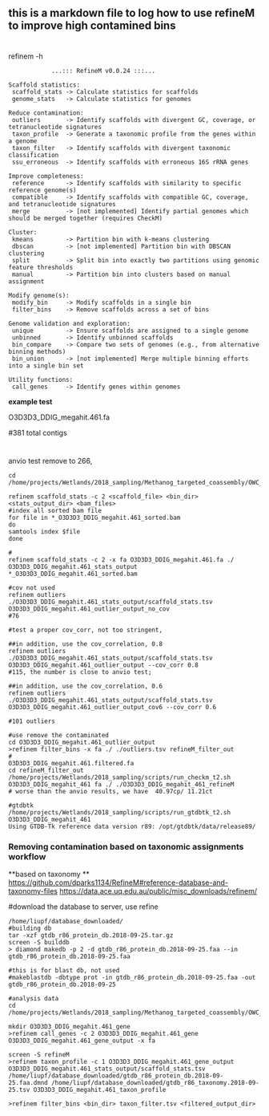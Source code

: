 ## this is a markdown file to log how to use refineM to improve high contamined bins 

#

refinem -h

                ...::: RefineM v0.0.24 :::...

    Scaffold statistics:
     scaffold_stats -> Calculate statistics for scaffolds
     genome_stats   -> Calculate statistics for genomes

    Reduce contamination:
     outliers       -> Identify scaffolds with divergent GC, coverage, or tetranucleotide signatures
     taxon_profile  -> Generate a taxonomic profile from the genes within a genome
     taxon_filter   -> Identify scaffolds with divergent taxonomic classification
     ssu_erroneous  -> Identify scaffolds with erroneous 16S rRNA genes

    Improve completeness:
     reference      -> Identify scaffolds with similarity to specific reference genome(s)
     compatible     -> Identify scaffolds with compatible GC, coverage, and tetranucleotide signatures
     merge          -> [not implemented] Identify partial genomes which should be merged together (requires CheckM)
     
    Cluster:
     kmeans         -> Partition bin with k-means clustering
     dbscan         -> [not implemented] Partition bin with DBSCAN clustering
     split          -> Split bin into exactly two partitions using genomic feature thresholds
     manual         -> Partition bin into clusters based on manual assignment

    Modify genome(s):
     modify_bin     -> Modify scaffolds in a single bin
     filter_bins    -> Remove scaffolds across a set of bins

    Genome validation and exploration:
     unique         -> Ensure scaffolds are assigned to a single genome
     unbinned       -> Identify unbinned scaffolds
     bin_compare    -> Compare two sets of genomes (e.g., from alternative binning methods)
     bin_union      -> [not implemented] Merge multiple binning efforts into a single bin set

    Utility functions:
     call_genes     -> Identify genes within genomes

**example test**

O3D3D3_DDIG_megahit.461.fa

#381 total contigs
#

anvio test remove to 266, 

```
cd /home/projects/Wetlands/2018_sampling/Methanog_targeted_coassembly/OWC_Methanogens_MAGs248_db28June2019/dRep_methanogens_28June2019/dereplicated_genomes

refinem scaffold_stats -c 2 <scaffold_file> <bin_dir> <stats_output_dir> <bam_files>
#index all sorted bam file 
for file in *_O3D3D3_DDIG_megahit.461_sorted.bam
do
samtools index $file
done

#
refinem scaffold_stats -c 2 -x fa O3D3D3_DDIG_megahit.461.fa ./ O3D3D3_DDIG_megahit.461_stats_output *_O3D3D3_DDIG_megahit.461_sorted.bam

#cov not used
refinem outliers ./O3D3D3_DDIG_megahit.461_stats_output/scaffold_stats.tsv O3D3D3_DDIG_megahit.461_outlier_output_no_cov
#76

#test a proper cov_corr, not too stringent, 

##in addition, use the cov_correlation, 0.8
refinem outliers ./O3D3D3_DDIG_megahit.461_stats_output/scaffold_stats.tsv O3D3D3_DDIG_megahit.461_outlier_output --cov_corr 0.8
#115, the number is close to anvio test; 

##in addition, use the cov_correlation, 0.6
refinem outliers ./O3D3D3_DDIG_megahit.461_stats_output/scaffold_stats.tsv O3D3D3_DDIG_megahit.461_outlier_output_cov6 --cov_corr 0.6

#101 outliers
```

```
#use remove the contaminated 
cd O3D3D3_DDIG_megahit.461_outlier_output
>refinem filter_bins -x fa ./ ./outliers.tsv refineM_filter_out
#
O3D3D3_DDIG_megahit.461.filtered.fa
cd refineM_filter_out
/home/projects/Wetlands/2018_sampling/scripts/run_checkm_t2.sh O3D3D3_DDIG_megahit_461 fa ./ ./O3D3D3_DDIG_megahit_461_refineM
# worse than the anvio results, we have  40.97cp/ 11.21ct

#gtdbtk
/home/projects/Wetlands/2018_sampling/scripts/run_gtdbtk_t2.sh O3D3D3_DDIG_megahit_461
Using GTDB-Tk reference data version r89: /opt/gtdbtk/data/release89/

```


### Removing contamination based on taxonomic assignments workflow
**based on taxonomy **
https://github.com/dparks1134/RefineM#reference-database-and-taxonomy-files
https://data.ace.uq.edu.au/public/misc_downloads/refinem/

#download the database to server, use refine

```
/home/liupf/database_downloaded/
#building db
tar -xzf gtdb_r86_protein_db.2018-09-25.tar.gz
screen -S builddb
> diamond makedb -p 2 -d gtdb_r86_protein_db.2018-09-25.faa --in gtdb_r86_protein_db.2018-09-25.faa

#this is for blast db, not used
#makeblastdb -dbtype prot -in gtdb_r86_protein_db.2018-09-25.faa -out gtdb_r86_protein_db.2018-09-25

#analysis data
cd /home/projects/Wetlands/2018_sampling/Methanog_targeted_coassembly/OWC_Methanogens_MAGs248_db28June2019/dRep_methanogens_28June2019/dereplicated_genomes

mkdir O3D3D3_DDIG_megahit.461_gene
>refinem call_genes -c 2 O3D3D3_DDIG_megahit.461_gene O3D3D3_DDIG_megahit.461_gene_output -x fa

screen -S refineM
>refinem taxon_profile -c 1 O3D3D3_DDIG_megahit.461_gene_output O3D3D3_DDIG_megahit.461_stats_output/scaffold_stats.tsv /home/liupf/database_downloaded/gtdb_r86_protein_db.2018-09-25.faa.dmnd /home/liupf/database_downloaded/gtdb_r86_taxonomy.2018-09-25.tsv O3D3D3_DDIG_megahit.461_taxon_profile

>refinem filter_bins <bin_dir> taxon_filter.tsv <filtered_output_dir>

```
